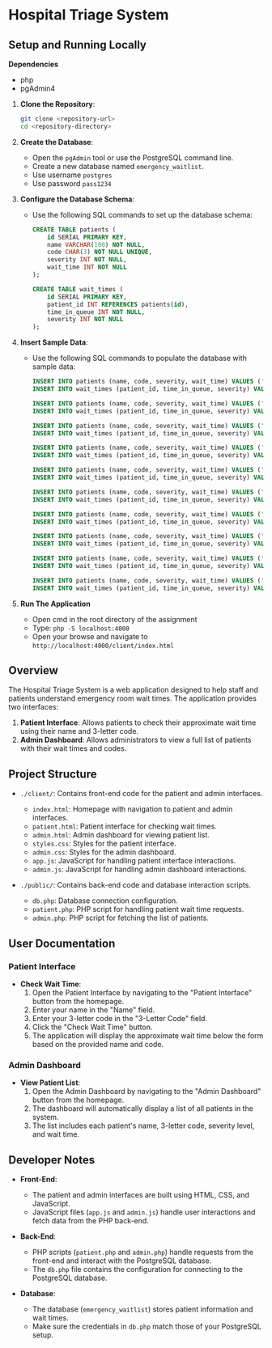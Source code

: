 # Hospital Triage System

## Setup and Running Locally

**Dependencies**
- php
- pgAdmin4

1. **Clone the Repository**: 
   ```bash
   git clone <repository-url>
   cd <repository-directory>

2. **Create the Database**:
   - Open the `pgAdmin` tool or use the PostgreSQL command line.
   - Create a new database named `emergency_waitlist`.
   - Use username `postgres`
   - Use password `pass1234`

3. **Configure the Database Schema**:
   - Use the following SQL commands to set up the database schema:
     ```sql
     CREATE TABLE patients (
         id SERIAL PRIMARY KEY,
         name VARCHAR(100) NOT NULL,
         code CHAR(3) NOT NULL UNIQUE,
         severity INT NOT NULL,
         wait_time INT NOT NULL
     );

     CREATE TABLE wait_times (
         id SERIAL PRIMARY KEY,
         patient_id INT REFERENCES patients(id),
         time_in_queue INT NOT NULL,
         severity INT NOT NULL
     );
     ```

4. **Insert Sample Data**:
   - Use the following SQL commands to populate the database with sample data:
     ```sql
     INSERT INTO patients (name, code, severity, wait_time) VALUES ('John Doe', 'JD1', 2, 30);
     INSERT INTO wait_times (patient_id, time_in_queue, severity) VALUES (1, 30, 2);

     INSERT INTO patients (name, code, severity, wait_time) VALUES ('Jane Smith', 'JS2', 3, 45);
     INSERT INTO wait_times (patient_id, time_in_queue, severity) VALUES (2, 45, 3);

     INSERT INTO patients (name, code, severity, wait_time) VALUES ('Alice Johnson', 'AJ3', 1, 15);
     INSERT INTO wait_times (patient_id, time_in_queue, severity) VALUES (3, 15, 1);

     INSERT INTO patients (name, code, severity, wait_time) VALUES ('Bob Brown', 'BB4', 2, 25);
     INSERT INTO wait_times (patient_id, time_in_queue, severity) VALUES (4, 25, 2);

     INSERT INTO patients (name, code, severity, wait_time) VALUES ('Charlie Davis', 'CD5', 3, 50);
     INSERT INTO wait_times (patient_id, time_in_queue, severity) VALUES (5, 50, 3);

     INSERT INTO patients (name, code, severity, wait_time) VALUES ('Dana White', 'DW6', 1, 10);
     INSERT INTO wait_times (patient_id, time_in_queue, severity) VALUES (6, 10, 1);

     INSERT INTO patients (name, code, severity, wait_time) VALUES ('Eve Black', 'EB7', 2, 35);
     INSERT INTO wait_times (patient_id, time_in_queue, severity) VALUES (7, 35, 2);

     INSERT INTO patients (name, code, severity, wait_time) VALUES ('Frank Green', 'FG8', 3, 55);
     INSERT INTO wait_times (patient_id, time_in_queue, severity) VALUES (8, 55, 3);

     INSERT INTO patients (name, code, severity, wait_time) VALUES ('Grace Harris', 'GH9', 1, 20);
     INSERT INTO wait_times (patient_id, time_in_queue, severity) VALUES (9, 20, 1);

     INSERT INTO patients (name, code, severity, wait_time) VALUES ('Hank Wilson', 'HW0', 2, 40);
     INSERT INTO wait_times (patient_id, time_in_queue, severity) VALUES (10, 40, 2);
     ```
5. **Run The Application**
    - Open cmd in the root directory of the assignment
    - Type: `php -S localhost:4000`
    - Open your browse and navigate to `http://localhost:4000/client/index.html`

## Overview

The Hospital Triage System is a web application designed to help staff and patients understand emergency room wait times. The application provides two interfaces:
1. **Patient Interface**: Allows patients to check their approximate wait time using their name and 3-letter code.
2. **Admin Dashboard**: Allows administrators to view a full list of patients with their wait times and codes.

## Project Structure

- `./client/`: Contains front-end code for the patient and admin interfaces.
  - `index.html`: Homepage with navigation to patient and admin interfaces.
  - `patient.html`: Patient interface for checking wait times.
  - `admin.html`: Admin dashboard for viewing patient list.
  - `styles.css`: Styles for the patient interface.
  - `admin.css`: Styles for the admin dashboard.
  - `app.js`: JavaScript for handling patient interface interactions.
  - `admin.js`: JavaScript for handling admin dashboard interactions.

- `./public/`: Contains back-end code and database interaction scripts.
  - `db.php`: Database connection configuration.
  - `patient.php`: PHP script for handling patient wait time requests.
  - `admin.php`: PHP script for fetching the list of patients.

## User Documentation

### Patient Interface

- **Check Wait Time**:
  1. Open the Patient Interface by navigating to the "Patient Interface" button from the homepage.
  2. Enter your name in the "Name" field.
  3. Enter your 3-letter code in the "3-Letter Code" field.
  4. Click the "Check Wait Time" button.
  5. The application will display the approximate wait time below the form based on the provided name and code.

### Admin Dashboard

- **View Patient List**:
  1. Open the Admin Dashboard by navigating to the "Admin Dashboard" button from the homepage.
  2. The dashboard will automatically display a list of all patients in the system.
  3. The list includes each patient's name, 3-letter code, severity level, and wait time.

## Developer Notes

- **Front-End**:
  - The patient and admin interfaces are built using HTML, CSS, and JavaScript.
  - JavaScript files (`app.js` and `admin.js`) handle user interactions and fetch data from the PHP back-end.

- **Back-End**:
  - PHP scripts (`patient.php` and `admin.php`) handle requests from the front-end and interact with the PostgreSQL database.
  - The `db.php` file contains the configuration for connecting to the PostgreSQL database.

- **Database**:
  - The database (`emergency_waitlist`) stores patient information and wait times.
  - Make sure the credentials in `db.php` match those of your PostgreSQL setup.
